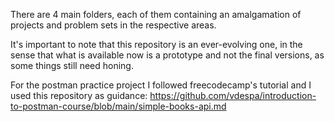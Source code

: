 There are 4 main folders, each of them containing an amalgamation of projects and problem sets in the respective areas.

It's important to note that this repository is an ever-evolving one, in the sense that what is available now is a prototype and not the final versions, as some things still need honing.

For the postman practice project I followed freecodecamp's tutorial and I used this repository as guidance: https://github.com/vdespa/introduction-to-postman-course/blob/main/simple-books-api.md



